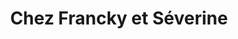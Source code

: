 ---
title: "Chez Francky et Séverine"
url: /bully-les-mines/chez-francky-et-severine/
shop: coiffeur
---